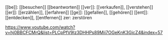 [[be]]: [[besuchen]] [[beantworten]]
[[ver]]: [[verkaufen]], [[verstehen]]
[[er]]: [[erzählen]], [[erfahren]]
[[ge]]: [[gefallen]], [[gehören]] 
[[ent]]: [[entdecken]], [[entfernen]]
zer: zerstören


https://www.youtube.com/watch?v=hj0BBCFCMrQ&list=PLCpPfV9lz3DHHPs89Mii7OGeKnK3GicZ4&index=57
